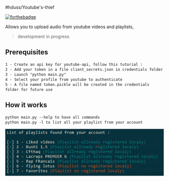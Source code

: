 #hduss/Youtube's-thief

 [![forthebadge](http://forthebadge.com/images/badges/powered-by-electricity.svg)](http://forthebadge.com)

Allows you to upload audio from youtube videos and playlists,

> development in progress

## Prerequisites
    1 - Create an api key for youtube-api, follow this tutorial : 
    2 - Add your token in a file client_secrets.json in credentials folder
    3 - Launch "python main.py"
    4 - Select your profile from youtube to authenticate 
    5 - A file named token.pickle will be created in the credentials folder for future use

## How it works
    python main.py --help to have all commands
    python main.py -l to list all your playlist from your account
    
![list of youtube account playlists](public/img/playlists_list.png?raw=true)

    


